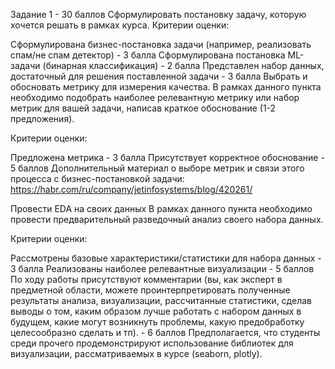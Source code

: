 Задание 1 - 30 баллов
Сформулировать постановку задачу, которую хочется решать в рамках курса.
Критерии оценки:

Сформулирована бизнес-постановка задачи (например, реализовать спам/не спам детектор) - 3 балла
Сформулирована постановка ML-задачи (бинарная классификация) - 2 балла
Представлен набор данных, достаточный для решения поставленной задачи - 3 балла
Выбрать и обосновать метрику для измерения качества.
В рамках данного пункта необходимо подобрать наиболее релевантную метрику или набор метрик для вашей задачи, написав краткое обоснование (1-2 предложения).

Критерии оценки:

Предложена метрика - 3 балла
Присутствует корректное обоснование - 5 баллов
Дополнительный материал о выборе метрик и связи этого процесса с бизнес-постановкой задачи: https://habr.com/ru/company/jetinfosystems/blog/420261/

Провести EDA на своих данных
В рамках данного пункта необходимо провести предварительный разведочный анализ своего набора данных.

Критерии оценки:

Рассмотрены базовые характеристики/статистики для набора данных - 3 балла
Реализованы наиболее релевантные визуализации - 5 баллов
По ходу работы присутствуют комментарии (вы, как эксперт в предметной области, можете проинтерпретировать полученные результаты анализа, визуализации, расcчитанные статистики, сделав выводы о том, каким образом лучше работать с набором данных в будущем, какие могут возникнуть проблемы, какую предобработку целесообразно сделать и тп). - 6 баллов
Предполагается, что студенты среди прочего продемонстрируют использование библиотек для визуализации, рассматриваемых в курсе (seaborn, plotly).
